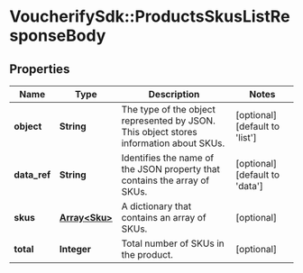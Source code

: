 # VoucherifySdk::ProductsSkusListResponseBody

## Properties

| Name | Type | Description | Notes |
| ---- | ---- | ----------- | ----- |
| **object** | **String** | The type of the object represented by JSON. This object stores information about SKUs. | [optional][default to &#39;list&#39;] |
| **data_ref** | **String** | Identifies the name of the JSON property that contains the array of SKUs. | [optional][default to &#39;data&#39;] |
| **skus** | [**Array&lt;Sku&gt;**](Sku.md) | A dictionary that contains an array of SKUs. | [optional] |
| **total** | **Integer** | Total number of SKUs in the product. | [optional] |

